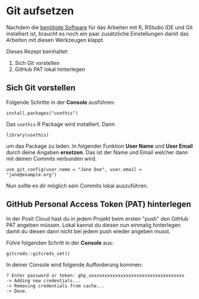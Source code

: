 # Git aufsetzen 

Nachdem die [benötigte Software](https://github.com/rstatsZH/kochbuch/tree/main/01-Installation) für das Arbeiten mit R, RStudio IDE und Git installiert ist, braucht es noch ein paar zusätzliche Einstellungen damit das Arbeiten mit diesen Werkzeugen klappt. 

Dieses Rezept beinhaltet:

1. Sich Git vorstellen
3. GitHub PAT lokal hinterlegen

## Sich Git vorstellen

Folgende Schritte in der **Console** ausführen:

`install.packages("usethis")`

Das `usethis` R Package wird installiert. Dann

`library(usethis)` 

um das Package zu laden. In folgender Funktion **User Name** und **User Email** durch deine Angaben **ersetzen**. Das ist der Name und Email welcher dann mit deinen Commits verbunden wird.

`use_git_config(user.name = "Jane Doe", user.email = "jane@example.org")`

Nun sollte es dir möglich sein Commits lokal auszuführen.

## GitHub Personal Access Token (PAT) hinterlegen

In der Posit Cloud hast du in jedem Projekt beim ersten "push" den GitHub PAT angeben müssen. Lokal kannst du diesen nun einmalig hinterlegen damit du diesen dann nicht bei jedem push wieder angeben musst. 

Führe folgenden Schritt in der **Console** aus:

`gitcreds::gitcreds_set()`

In deiner Console wird folgende Aufforderung kommen:

    ? Enter password or token: ghp_xxxxxxxxxxxxxxxxxxxxxxxxxxxxxxxxxxxx
    -> Adding new credentials...
    -> Removing credentials from cache...
    -> Done.

